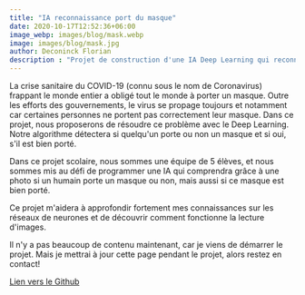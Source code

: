 ```yaml
---
title: "IA reconnaissance port du masque"
date: 2020-10-17T12:52:36+06:00
image_webp: images/blog/mask.webp
image: images/blog/mask.jpg
author: Deconinck Florian
description : "Projet de construction d'une IA Deep Learning qui reconnaîtra si l'Homme porte un masque ou non, et si ce masque est bien placé"
---
```


La crise sanitaire du COVID-19 (connu sous le nom de Coronavirus) frappant le monde entier a obligé tout le monde à porter un masque. Outre les efforts des gouvernements, le virus se propage toujours et notamment car certaines personnes ne portent pas correctement leur masque. Dans ce projet, nous proposerons de résoudre ce problème avec le Deep Learning. Notre algorithme détectera si quelqu'un porte ou non un masque et si oui, s'il est bien porté.

Dans ce projet scolaire, nous sommes une équipe de 5 élèves, et nous sommes mis au défi de programmer une IA qui comprendra grâce à une photo si un humain porte un masque ou non, mais aussi si ce masque est bien porté.

Ce projet m'aidera à approfondir fortement mes connaissances sur les réseaux de neurones et de découvrir comment fonctionne la lecture d'images.

Il n'y a pas beaucoup de contenu maintenant, car je viens de démarrer le projet. Mais je mettrai à jour cette page pendant le projet, alors restez en contact!

[Lien vers le Github](https://github.com/romainmeunier93/MaskProject)
